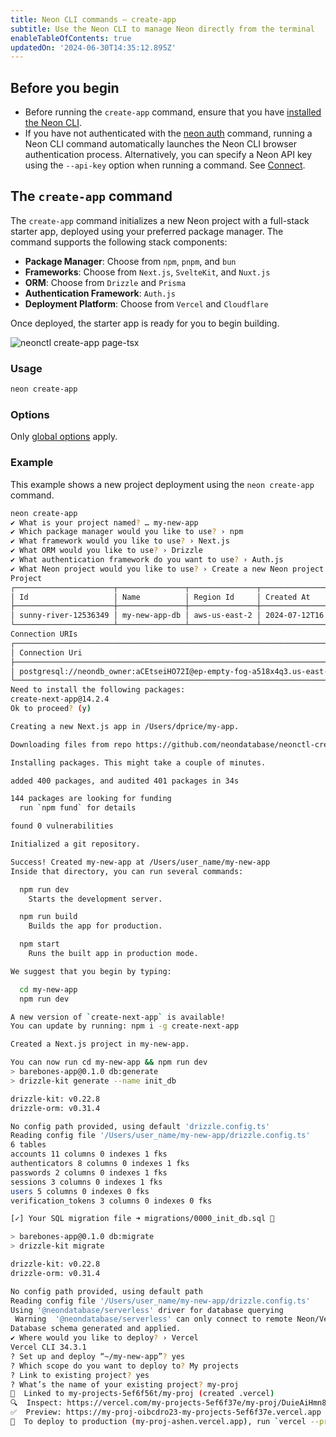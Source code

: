 ```yaml
---
title: Neon CLI commands — create-app
subtitle: Use the Neon CLI to manage Neon directly from the terminal
enableTableOfContents: true
updatedOn: '2024-06-30T14:35:12.895Z'
---
```


## Before you begin

- Before running the `create-app` command, ensure that you have [installed the Neon CLI](/docs/reference/cli-install).
- If you have not authenticated with the [neon auth](/docs/reference/cli-auth) command, running a Neon CLI command automatically launches the Neon CLI browser authentication process. Alternatively, you can specify a Neon API key using the `--api-key` option when running a command. See [Connect](/docs/reference/neon-cli#connect).

## The `create-app` command

The `create-app` command initializes a new Neon project with a full-stack starter app, deployed using your preferred package manager. The command supports the following stack components:

- **Package Manager**: Choose from `npm`, `pnpm`, and `bun`
- **Frameworks**: Choose from `Next.js`, `SvelteKit`, and `Nuxt.js`
- **ORM**: Choose from `Drizzle` and `Prisma`
- **Authentication Framework**: `Auth.js`
- **Deployment Platform**: Choose from `Vercel` and `Cloudflare`

Once deployed, the starter app is ready for you to begin building.

![neonctl create-app page-tsx](/docs/reference/neon-create-app.png)

### Usage

```bash
neon create-app
```

### Options

Only [global options](/docs/reference/neon-cli#global-options) apply.

### Example

This example shows a new project deployment using the `neon create-app` command.

```bash
neon create-app
✔ What is your project named? … my-new-app
✔ Which package manager would you like to use? › npm
✔ What framework would you like to use? › Next.js
✔ What ORM would you like to use? › Drizzle
✔ What authentication framework do you want to use? › Auth.js
✔ What Neon project would you like to use? › Create a new Neon project
Project
┌──────────────────────┬───────────────┬───────────────┬──────────────────────┐
│ Id                   │ Name          │ Region Id     │ Created At           │
├──────────────────────┼───────────────┼───────────────┼──────────────────────┤
│ sunny-river-12536349 │ my-new-app-db │ aws-us-east-2 │ 2024-07-12T16:20:07Z │
└──────────────────────┴───────────────┴───────────────┴──────────────────────┘
Connection URIs
┌─────────────────────────────────────────────────────────────────────────────────────────────────────────────┐
│ Connection Uri                                                                                              │
├─────────────────────────────────────────────────────────────────────────────────────────────────────────────┤
│ postgresql://neondb_owner:aCEtseiHO72I@ep-empty-fog-a518x4q3.us-east-2.aws.neon.tech/neondb?sslmode=require │
└─────────────────────────────────────────────────────────────────────────────────────────────────────────────┘
Need to install the following packages:
create-next-app@14.2.4
Ok to proceed? (y)

Creating a new Next.js app in /Users/dprice/my-app.

Downloading files from repo https://github.com/neondatabase/neonctl-create-app-templates/tree/main/next-drizzle-authjs. This might take a moment.

Installing packages. This might take a couple of minutes.

added 400 packages, and audited 401 packages in 34s

144 packages are looking for funding
  run `npm fund` for details

found 0 vulnerabilities

Initialized a git repository.

Success! Created my-new-app at /Users/user_name/my-new-app
Inside that directory, you can run several commands:

  npm run dev
    Starts the development server.

  npm run build
    Builds the app for production.

  npm start
    Runs the built app in production mode.

We suggest that you begin by typing:

  cd my-new-app
  npm run dev

A new version of `create-next-app` is available!
You can update by running: npm i -g create-next-app

Created a Next.js project in my-new-app.

You can now run cd my-new-app && npm run dev
> barebones-app@0.1.0 db:generate
> drizzle-kit generate --name init_db

drizzle-kit: v0.22.8
drizzle-orm: v0.31.4

No config path provided, using default 'drizzle.config.ts'
Reading config file '/Users/user_name/my-new-app/drizzle.config.ts'
6 tables
accounts 11 columns 0 indexes 1 fks
authenticators 8 columns 0 indexes 1 fks
passwords 2 columns 0 indexes 1 fks
sessions 3 columns 0 indexes 1 fks
users 5 columns 0 indexes 0 fks
verification_tokens 3 columns 0 indexes 0 fks

[✓] Your SQL migration file ➜ migrations/0000_init_db.sql 🚀

> barebones-app@0.1.0 db:migrate
> drizzle-kit migrate

drizzle-kit: v0.22.8
drizzle-orm: v0.31.4

No config path provided, using default path
Reading config file '/Users/user_name/my-new-app/drizzle.config.ts'
Using '@neondatabase/serverless' driver for database querying
 Warning  '@neondatabase/serverless' can only connect to remote Neon/Vercel Postgres/Supabase instances through a websocket
Database schema generated and applied.
✔ Where would you like to deploy? › Vercel
Vercel CLI 34.3.1
? Set up and deploy “~/my-new-app”? yes
? Which scope do you want to deploy to? My projects
? Link to existing project? yes
? What’s the name of your existing project? my-proj
🔗  Linked to my-projects-5ef6f56t/my-proj (created .vercel)
🔍  Inspect: https://vercel.com/my-projects-5ef6f37e/my-proj/DuieAiHmn8WN5jjN7dEz7uokouhc [3s]
✅  Preview: https://my-proj-oibcdro23-my-projects-5ef6f37e.vercel.app [3s]
📝  To deploy to production (my-proj-ashen.vercel.app), run `vercel --prod`
```

<NeedHelp/>
